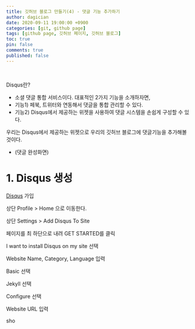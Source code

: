```yaml
---
title: 깃허브 블로그 만들기(4) - 댓글 기능 추가하기
author: dagician
date: 2020-09-11 19:00:00 +0900
categories: [git, github page]
tags: [github page, 깃허브 페이지, 깃허브 블로그]
toc: true
pin: false
comments: true
published: false
---
```












<br>

Disqus란?

- 소셜 댓글 통합 서비스이다. 대표적인 2가지 기능을 소개하자면,
- 기능1) 페북, 트위터와 연동해서 댓글을 통합 관리할 수 있다.
- 기능2) Disqus에서 제공하는 위젯을 사용하여 댓글 시스템을 손쉽게 구성할 수 있다.



우리는 Disqus에서 제공하는 위젯으로 우리의 깃허브 블로그에 댓글기능을 추가해볼 것이다.

- (댓글 완성화면)





# 1. Disqus 생성

[Disqus](https://disqus.com/) 가입

상단 Profile > Home 으로 이동한다.



상단 Settings > Add Disqus To Site



페이지를 최 하단으로 내려 GET STARTED를 클릭



I want to install Disqus on my site 선택



Website Name, Category, Language 입력



Basic 선택



Jekyll 선택



Configure 선택



Website URL 입력



sho



